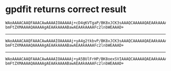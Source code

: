 # gpdfit returns correct result

    WAoAAAACAAQFAAACAwAAAAIOAAAAAj+cD4qKVTgaP/BK8xJCK3sAAAQCAAAAAQAEAAkAAAAF
    bmFtZXMAAAAQAAAAAgAEAAkAAAABawAEAAkAAAAFc2lnbWEAAAD+

---

    WAoAAAACAAQFAAACAwAAAAIOAAAAAj+yA4g2tkbvP/BK8xJCK3sAAAQCAAAAAQAEAAkAAAAF
    bmFtZXMAAAAQAAAAAgAEAAkAAAABawAEAAkAAAAFc2lnbWEAAAD+

---

    WAoAAAACAAQFAAACAwAAAAIOAAAAAj+yA5BUlFrHP/BK8oexSVIAAAQCAAAAAQAEAAkAAAAF
    bmFtZXMAAAAQAAAAAgAEAAkAAAABawAEAAkAAAAFc2lnbWEAAAD+

